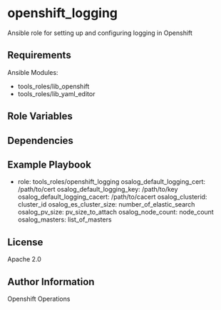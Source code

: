 openshift_logging
=========

Ansible role for setting up and configuring logging in Openshift

Requirements
------------

Ansible Modules:

- tools_roles/lib_openshift
- tools_roles/lib_yaml_editor


Role Variables
--------------


Dependencies
------------


Example Playbook
----------------
  - role: tools_roles/openshift_logging
    osalog_default_logging_cert: /path/to/cert
    osalog_default_logging_key:  /path/to/key
    osalog_default_logging_cacert: /path/to/cacert
    osalog_clusterid: cluster_id
    osalog_es_cluster_size: number_of_elastic_search
    osalog_pv_size: pv_size_to_attach
    osalog_node_count: node_count
    osalog_masters: list_of_masters

License
-------

Apache 2.0

Author Information
------------------

Openshift Operations
